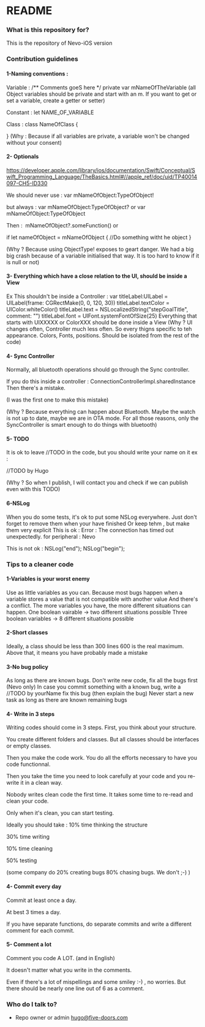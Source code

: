 # README #

### What is this repository for? ###

This is the repository of Nevo-iOS version

### Contribution guidelines ###

#### 1-Naming conventions :
Variable :
/**
Comments goeS here
*/
private var mNameOfTheVariable  (all Object variables should be private and start with an m.
If you want to get or set a variable, create a getter or setter)

Constant :
let NAME_OF_VARIABLE

Class :
​class NameOfClass {

}​
​(Why : Because if all variables are private, a variable won't be changed without your consent)​


####  2- Optionals​

https://developer.apple.com/library/ios/documentation/Swift/Conceptual/Swift_Programming_Language/TheBasics.html#//apple_ref/doc/uid/TP40014097-CH5-ID330

We should never use :
var mNameOfObject:TypeOfObject!

but always :
var mNameOfObject:TypeOfObject? or var mNameOfObject:TypeOfObject

​Then :
​
mNameOfObject?.someFunction()
or

if let nameOfObject = mNameOfObject {
//Do something witht he object
}

(Why ? Because using ObjectType! exposes to geart danger. We had a big big crash because of a variable initialised that way. It is too hard to know if it is null or not)

####  3- Everything which have a close relation to the UI, should be inside a View
Ex This shouldn't be inside a Controller :
        var titleLabel:UILabel = UILabel(frame: CGRectMake(0, 0, 120, 30))
        titleLabel.textColor = UIColor.whiteColor()
        titleLabel.text = NSLocalizedString("stepGoalTitle", comment: "")
        titleLabel.font = UIFont.systemFontOfSize(25)
Everything that starts with UIXXXXX or ColorXXX should be done inside a View
(Why ? UI changes often, Controller much less often. So every thigns specific to teh appearance. Colors, Fonts, positions. Should be isolated from the rest of the code)
​
#### 4- Sync Controller
Normally, all bluetooth operations should go through the Sync controller.

If you do this inside a controller : ConnectionControllerImpl.sharedInstance
​Then there's a mistake.

(I was the first one to make this mistake)

(Why ? Because everything can happen about Bluetooth. Maybe the watch is not up to date, maybe we are in OTA mode. For all those reasons, only the SyncController is smart enough to do things with bluetooth)

#### 5- TODO
It is ok to leave //TODO in the code, but you should write your name on it
ex :

//TODO by Hugo

(Why ? So when I publish, I will contact you and check if we can publish even with this TODO​)

#### 6-NSLog
When you do some tests, it's ok to put some NSLog everywhere. Just don't forget to remove them when your have finished
Or keep tehm , but make them very explicit
This is ok :
Error : The connection has timed out unexpectedly. for peripheral : Nevo

This is not ok :
NSLog("end");
NSLog("begin");

### Tips to a cleaner code ###

#### 1-Variables is your worst enemy
Use as little variables as you can.
Because most bugs happen when a variable stores a value that is not compatible with another value
And there's a conflict.
The more variables you have, the more different situations can happen.
One boolean vairable -> two different situations possible
Three boolean variables -> 8 different situations possible

#### 2-Short classes
Ideally, a class should be less than 300 lines
600 is the real maximum. Above that, it means you have probably made a mistake

#### 3-No bug policy
As long as there are known bugs. Don't write new code, fix all the bugs first (Nevo only)
In case you commit something with a known bug, write a //TODO by yourName fix this bug (then explain the bug)
Never start a new task as long as there are known remaining bugs

#### 4- Write in 3 steps
Writing codes should come in 3 steps.
First, you think about your structure.

You create different folders and classes. But all classes should be interfaces or empty classes.

Then you make the code work. You do all the efforts necessary to have you code functionnal.

Then you take the time you need to look carefully at your code and you re-write it in a clean way.

Nobody writes clean code the first time. It takes some time to re-read and clean your code.

Only when it's clean, you can start testing.

Ideally you should take :
10% time thinking the structure

30% time writing

10% time cleaning

50% testing

(some company do 20% creating bugs 80% chasing bugs. We don't ;-) )

#### 4- Commit every day
Commit at least once a day.

At best 3 times a day.

If you have separate functions, do separate commits and write a different comment for each commit.

#### 5- Comment a lot
Comment you code A LOT. (and in English)

It doesn't matter what you write in the comments.

Even if there's a lot of mispellings and some smiley :-) , no worries. But there should be nearly one line out of 6 as a comment.

### Who do I talk to? ###

* Repo owner or admin
hugo@five-doors.com